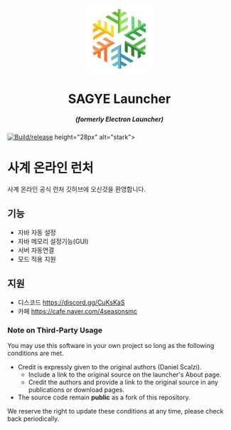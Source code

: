 <p align="center"><img src="./app/assets/images/SealCircle.png" width="150px" height="150px" alt="aventium softworks"></p>

<h1 align="center">SAGYE Launcher</h1>

<em><h5 align="center">(formerly Electron Launcher)</h5></em>

[![Build/release](https://github.com/SaGye9816/GamgulLauncher/actions/workflows/main.yml/badge.svg)](https://github.com/SaGye9816/GamgulLauncher/actions/workflows/main.yml)  height="28px" alt="stark"></p>

# 사계 온라인 런처
사계 온라인 공식 런처 깃허브에 오신것을 환영합니다.
## 기능
- 자바 자동 설정
- 자바 메모리 설정기능(GUI)
- 서버 자동연결
- 모드 적용 지원
## 지원
- 디스코드 https://discord.gg/CuKsKaS
- 카페 https://cafe.naver.com/4seasonsmc
### Note on Third-Party Usage

You may use this software in your own project so long as the following conditions are met.

* Credit is expressly given to the original authors (Daniel Scalzi).
  * Include a link to the original source on the launcher's About page.
  * Credit the authors and provide a link to the original source in any publications or download pages.
* The source code remain **public** as a fork of this repository.

We reserve the right to update these conditions at any time, please check back periodically.

